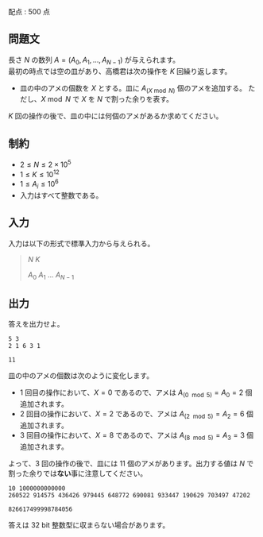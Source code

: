 配点 : $500$ 点

## 問題文

長さ $N$ の数列 $A=(A_0,A_1,\ldots,A_{N-1})$ が与えられます。<br>
最初の時点では空の皿があり、高橋君は次の操作を $K$ 回繰り返します。

- 皿の中のアメの個数を $X$ とする。皿に $A_{(X\bmod N)}$ 個のアメを追加する。
ただし、$X\bmod N$ で $X$ を $N$ で割った余りを表す。

$K$ 回の操作の後で、皿の中には何個のアメがあるか求めてください。

## 制約

- $2 \leq N \leq 2\times 10^5$
- $1 \leq K \leq 10^{12}$
- $1 \leq A_i\leq 10^6$
- 入力はすべて整数である。

## 入力

入力は以下の形式で標準入力から与えられる。

> $N$ $K$
> 
> $A_0$ $A_1$ $\ldots$ $A_{N-1}$

## 出力

答えを出力せよ。

```input1
5 3
2 1 6 3 1
```

```output1
11
```

皿の中のアメの個数は次のように変化します。

- $1$ 回目の操作において、$X=0$ であるので、アメは $A_{(0\mod 5)}=A_0=2$ 個追加されます。
- $2$ 回目の操作において、$X=2$ であるので、アメは $A_{(2\mod 5)}=A_2=6$ 個追加されます。
- $3$ 回目の操作において、$X=8$ であるので、アメは $A_{(8\mod 5)}=A_3=3$ 個追加されます。

よって、$3$ 回の操作の後で、皿には $11$ 個のアメがあります。出力する値は $N$ で割った余りでは**ない**事に注意してください。

```input2
10 1000000000000
260522 914575 436426 979445 648772 690081 933447 190629 703497 47202
```

```output2
826617499998784056
```

答えは $32$ bit 整数型に収まらない場合があります。